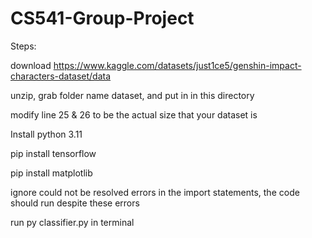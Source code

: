 # CS541-Group-Project

Steps:

download https://www.kaggle.com/datasets/just1ce5/genshin-impact-characters-dataset/data

unzip, grab folder name dataset, and put in in this directory

modify line 25 & 26 to be the actual size that your dataset is

Install python 3.11

pip install tensorflow

pip install matplotlib

ignore  could not be resolved errors in the import statements, the code should run despite these errors

run py classifier.py in terminal
